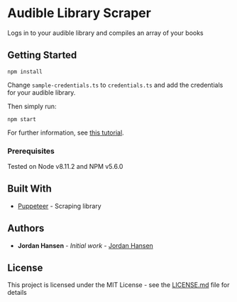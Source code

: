# Audible Library Scraper

Logs in to your audible library and compiles an array of your books

## Getting Started
```
npm install
```

Change `sample-credentials.ts` to `credentials.ts` and add the credentials for your audible library.

Then simply run:

```
npm start
```

For further information, see [this tutorial](aarmora.com/blog/jordan-scrapes-audible-libraries/).

### Prerequisites

Tested on Node v8.11.2 and NPM v5.6.0

## Built With

* [Puppeteer](https://github.com/GoogleChrome/puppeteer) - Scraping library

## Authors

* **Jordan Hansen** - *Initial work* - [Jordan Hansen](https://github.com/aarmora)


## License

This project is licensed under the MIT License - see the [LICENSE.md](LICENSE.md) file for details

